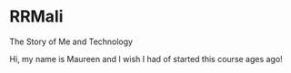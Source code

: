 # RRMali
The Story of Me and Technology

Hi, my name is Maureen and I wish I had of started this course ages ago!
